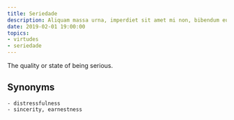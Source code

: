 ```yaml
---
title: Seriedade
description: Aliquam massa urna, imperdiet sit amet mi non, bibendum euismod est.
date: 2019-02-01 19:00:00
topics: 
- virtudes
- seriedade
---
```


The quality or state of being serious.

## Synonyms
	- distressfulness
	- sincerity, earnestness

